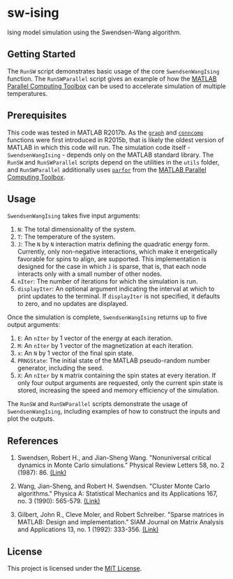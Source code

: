 # sw-ising
Ising model simulation using the Swendsen-Wang algorithm.

## Getting Started

The `RunSW` script demonstrates basic usage of the core `SwendsenWangIsing` function.
The `RunSWParallel` script gives an example of how the [MATLAB Parallel Computing Toolbox](https://www.mathworks.com/help/distcomp/) can be used to accelerate simulation of multiple temperatures.

## Prerequisites

This code was tested in MATLAB R2017b.
As the [`graph`](https://www.mathworks.com/help/matlab/ref/graph.html) and [`conncomp`](https://www.mathworks.com/help/matlab/ref/graph.conncomp.html) functions were first introduced in R2015b, that is likely the oldest version of MATLAB in which this code will run.
The simulation code itself - `SwendsenWangIsing` - depends only on the MATLAB standard library. The `RunSW` and `RunSWParallel` scripts depend on the utilities in the `utils` folder, and `RunSWParallel` additionally uses [`parfor`](https://www.mathworks.com/help/distcomp/parfor.html) from the [MATLAB Parallel Computing Toolbox](https://www.mathworks.com/help/distcomp/).

## Usage

`SwendsenWangIsing` takes five input arguments:
1. `N`: The total dimensionality of the system.
2. `T`: The temperature of the system.
3. `J`: The `N` by `N` interaction matrix defining the quadratic energy form. Currently, only non-negative interactions, which make it energetically favorable for spins to align, are supported. This implementation is designed for the case in which `J` is sparse, that is, that each node interacts only with a small number of other nodes.  
3. `nIter`: The number of iterations for which the simulation is run.
4. `displayIter`: An optional argument indicating the interval at which to print updates to the terminal. If `displayIter` is not specified, it defaults to zero, and no updates are displayed.

Once the simulation is complete, `SwendsenWangIsing` returns up to five output arguments:
1. `E`: An `nIter` by 1 vector of the energy at each iteration.
2. `M`: An `nIter` by 1 vector of the magnetization at each iteration.
3. `x`: An `N` by 1 vector of the final spin state.
4. `PRNGState`: The initial state of the MATLAB pseudo-random number generator, including the seed.
5. `X`: An `nIter` by `N` matrix containing the spin states at every iteration. If only four output arguments are requested, only the current spin state is stored, increasing the speed and memory efficiency of the simulation.

The `RunSW` and `RunSWParallel` scripts demonstrate the usage of `SwendsenWangIsing`, including examples of how to construct the inputs and plot the outputs.

## References

1. Swendsen, Robert H., and Jian-Sheng Wang. "Nonuniversal critical dynamics in Monte Carlo simulations." Physical Review Letters 58, no. 2 (1987): 86. [(Link)](https://journals.aps.org/prl/abstract/10.1103/PhysRevLett.58.86)

2. Wang, Jian-Sheng, and Robert H. Swendsen. "Cluster Monte Carlo algorithms." Physica A: Statistical Mechanics and its Applications 167, no. 3 (1990): 565-579. [(Link)](https://www.sciencedirect.com/science/article/pii/037843719090275W)

3. Gilbert, John R., Cleve Moler, and Robert Schreiber. "Sparse matrices in MATLAB: Design and implementation." SIAM Journal on Matrix Analysis and Applications 13, no. 1 (1992): 333-356. [(Link)](https://www.mathworks.com/help/pdf_doc/otherdocs/simax.pdf)


## License

This project is licensed under the [MIT License](LICENSE.txt).
